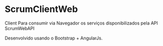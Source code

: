 # ScrumClientWeb
Client Para consumir via Navegador os serviços disponibilizados pela API ScrumWebAPI

Desenvolvido usando o Bootstrap + AngularJs.
